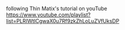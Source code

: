 following Thin Matix's tutorial on youTube https://www.youtube.com/playlist?list=PLRIWtICgwaX0u7Rf9zkZhLoLuZVfUksDP
